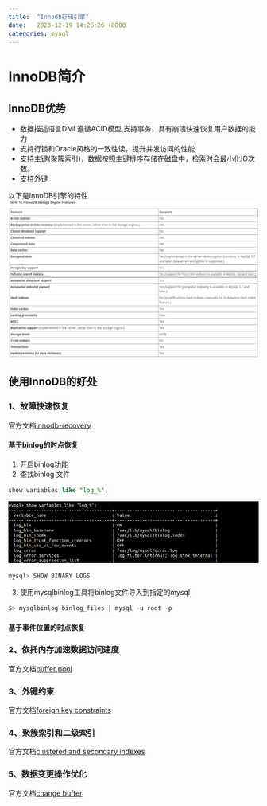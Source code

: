 ```yaml
---
title:  "Innodb存储引擎"
date:   2023-12-19 14:26:26 +0800
categories: mysql
---
```

# InnoDB简介
## InnoDB优势
* 数据描述语言DML遵循ACID模型,支持事务，具有崩溃快速恢复用户数据的能力
* 支持行锁和Oracle风格的一致性读，提升并发访问的性能
* 支持主键(聚簇索引)，数据按照主键排序存储在磁盘中，检索时会最小化IO次数。
* 支持外键

以下是InnoDB引擎的特性
![](/assets/img/innodb-feature.png)


## 使用InnoDB的好处
### 1、故障快速恢复
官方文档[innodb-recovery](https://dev.mysql.com/doc/refman/5.7/en/innodb-recovery.html)
#### 基于binlog的时点恢复
1. 开启binlog功能
2. 查找binlog 文件
```sql
show variables like "log_%";
```
![](/assets/img/binlog.png)
```sql
mysql> SHOW BINARY LOGS
```
3. 使用mysqlbinlog工具将binlog文件导入到指定的mysql
```sql
$> mysqlbinlog binlog_files | mysql -u root -p
```

#### 基于事件位置的时点恢复

### 2、依托内存加速数据访问速度
官方文档[buffer pool](https://dev.mysql.com/doc/refman/5.7/en/innodb-buffer-pool.html)
### 3、外键约束
官方文档[foreign key constraints](https://dev.mysql.com/doc/refman/5.7/en/create-table-foreign-keys.html)
### 4、聚簇索引和二级索引
官方文档[clustered and secondary indexes](https://dev.mysql.com/doc/refman/5.7/en/innodb-index-types.html)
### 5、数据变更操作优化
官方文档[change buffer](https://dev.mysql.com/doc/refman/5.7/en/innodb-change-buffer.html)
